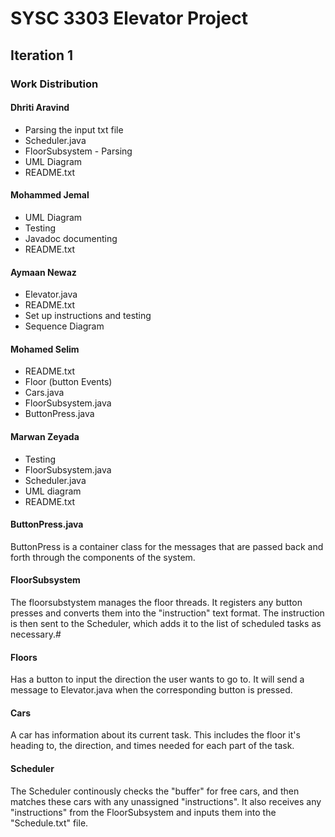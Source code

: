 # SYSC 3303 Elevator Project

## Iteration 1
### Work Distribution
#### Dhriti Aravind
- Parsing the input txt file
- Scheduler.java
- FloorSubsystem - Parsing
- UML Diagram
- README.txt

#### Mohammed Jemal
- UML Diagram
- Testing
- Javadoc documenting
- README.txt

#### Aymaan Newaz
- Elevator.java
- README.txt
- Set up instructions and testing
- Sequence Diagram

#### Mohamed Selim
- README.txt
- Floor (button Events)
- Cars.java
- FloorSubsystem.java
- ButtonPress.java

#### Marwan Zeyada
- Testing
- FloorSubsystem.java
- Scheduler.java
- UML diagram
- README.txt

#### ButtonPress.java
ButtonPress is a container class for the messages that are passed back and forth through the components of the system. 

#### FloorSubsystem
The floorsubstystem manages the floor threads. It registers any button presses and converts them into the "instruction" text format. The instruction is then sent to the Scheduler,
which adds it to the list of scheduled tasks as necessary.#

#### Floors
Has a button to input the direction the user wants to go to. It will send a message to Elevator.java when the corresponding button is pressed.

#### Cars
A car has information about its current task. This includes the floor it's heading to, the direction, and times needed for each part of the task.

#### Scheduler
The Scheduler continously checks the "buffer" for free cars, and then matches these cars with any unassigned "instructions".
It also receives any "instructions" from the FloorSubsystem and inputs them into the "Schedule.txt" file.

